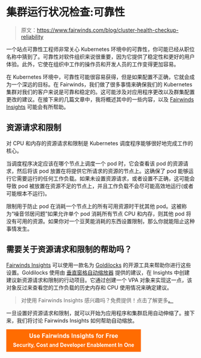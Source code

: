 # 集群运行状况检查:可靠性

> 原文：<https://www.fairwinds.com/blog/cluster-health-checkup-reliability>

 一个站点可靠性工程师非常关心 Kubernetes 环境中的可靠性，你可能已经从职位名称中猜到了。可靠性对软件组织来说很重要，因为它提供了稳定性和更好的用户体验。此外，它使在组织中工作的操作员和开发人员的工作变得更加容易。

在 Kubernetes 环境中，可靠性可能很容易获得，但是如果配置不正确，它就会成为一个深远的目标。在 Fairwinds，我们做了很多事情来确保我们的 Kubernetes 集群对我们的客户来说是可靠和稳定的。这可能涉及对应用程序更改以及群集配置更改的建议。在接下来的几篇文章中，我将概述其中的一些内容，以及 [Fairwinds Insights](/insights) 可能会有所帮助。

## **资源请求和限制**

对 CPU 和内存的资源请求和限制是 Kubernetes 调度程序能够很好地完成工作的核心。

当调度程序决定应该在哪个节点上调度一个 pod 时，它会查看该 pod 的资源请求，然后将该 pod 放置在将提供它所请求的资源的节点上。这确保了 pod 能够运行它需要运行的任何工作负载。如果未设置资源请求，或者设置不正确，这可能会导致 pod 被放置在资源不足的节点上，并且工作负载不会尽可能高效地运行(或者可能根本不运行)。

限制用于防止 pod 在消耗一个节点上的所有可用资源时干扰其他 pod。这被称为“噪音邻居问题”如果允许单个 pod 消耗所有节点 CPU 和内存，则其他 pod 将没有可用的资源。如果你对一个豆荚能消耗的东西设置限制，那么你就能阻止这种事情发生。

## 需要关于资源请求和限制的帮助吗？

[Fairwinds Insights](/insights) 可以使用一款名为 [Goldilocks](https://github.com/FairwindsOps/goldilocks) 的开源工具来帮助你进行这些设置。Goldilocks 使用由 [垂直窗格自动缩放器](https://github.com/kubernetes/autoscaler/tree/master/vertical-pod-autoscaler) 提供的建议，在 Insights 中创建建议新资源请求和限制的行动项目。它通过创建一个 VPA 对象来实现这一点，该对象反过来查看您的工作负载的历史内存和 CPU 使用情况来确定建议。

> 对使用 Fairwinds Insights 感兴趣吗？免费提供！点击了解更多[。](/coming-soon)

一旦设置好资源请求和限制，就可以开始为应用程序和集群启用自动伸缩了。接下来，我们将讨论 Fairwinds Insights 如何帮助自动缩放。

[![Use Fairwinds Insights for Free Security, Cost and Developer Enablement In One](img/7c86296320eb01b215d8e2755e9c5b9d.png)](https://cta-redirect.hubspot.com/cta/redirect/2184645/34aa4987-a1f9-438a-a145-d7d82d5c479a)